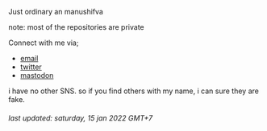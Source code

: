 Just ordinary an manushifva

note: most of the repositories are private

Connect with me via; 
- [email](mailto:manu@sandbottle.net)
- [twitter](https://twitter.com/manushifva)
- [mastodon](https://mastodon.social/@manushifva)

i have no other SNS. so if you find others with my name, i can sure they are fake.

###### last updated: saturday, 15 jan 2022 GMT+7
